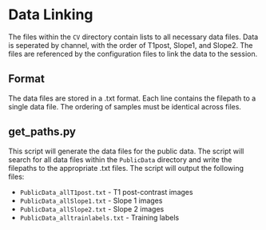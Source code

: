 # Data Linking
The files within the `CV` directory contain lists to all necessary data files.  Data is seperated by channel, with the order of T1post, Slope1, and Slope2.  The files are referenced by the configuration files to link the data to the session.

## Format
The data files are stored in a .txt format.  Each line contains the filepath to a single data file.  The ordering of samples must be identical across files.

## get_paths.py
This script will generate the data files for the public data.  The script will search for all data files within the `PublicData` directory and write the filepaths to the appropriate .txt files.  The script will output the following files:
- `PublicData_allT1post.txt` - T1 post-contrast images
- `PublicData_allSlope1.txt` - Slope 1 images
- `PublicData_allSlope2.txt` - Slope 2 images
- `PublicData_alltrainlabels.txt` - Training labels